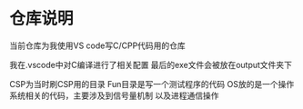 <!--
 * @Author: TheWindISeek FAIZ030612@163.com
 * @Date: 2023-09-18 14:15:21
 * @LastEditors: TheWindISeek FAIZ030612@163.com
 * @LastEditTime: 2023-09-18 14:17:38
 * @FilePath: \VSCodeProject\Readme.md
 * @Description: 这是默认设置,请设置`customMade`, 打开koroFileHeader查看配置 进行设置: https://github.com/OBKoro1/koro1FileHeader/wiki/%E9%85%8D%E7%BD%AE
-->
# 仓库说明
当前仓库为我使用VS code写C/CPP代码用的仓库

我在.vscode中对C编译进行了相关配置
最后的exe文件会被放在output文件夹下

CSP为当时刷CSP用的目录
Fun目录是写一个测试程序的代码
OS放的是一个操作系统相关的代码，主要涉及到信号量机制 以及进程通信操作
